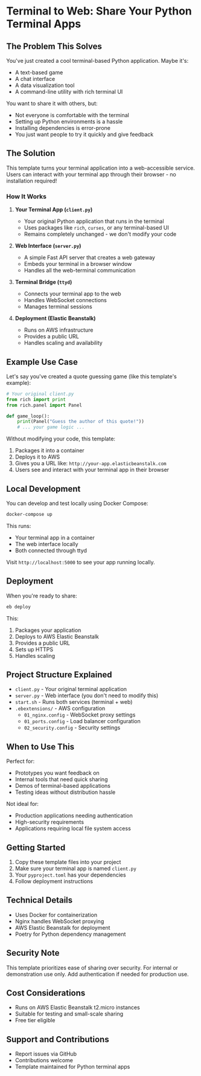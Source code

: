 # Terminal to Web: Share Your Python Terminal Apps

## The Problem This Solves

You've just created a cool terminal-based Python application. Maybe it's:
- A text-based game
- A chat interface
- A data visualization tool
- A command-line utility with rich terminal UI

You want to share it with others, but:
- Not everyone is comfortable with the terminal
- Setting up Python environments is a hassle
- Installing dependencies is error-prone
- You just want people to try it quickly and give feedback

## The Solution

This template turns your terminal application into a web-accessible service. Users can interact with your terminal app through their browser - no installation required!

### How It Works

1. **Your Terminal App (`client.py`)**
   - Your original Python application that runs in the terminal
   - Uses packages like `rich`, `curses`, or any terminal-based UI
   - Remains completely unchanged - we don't modify your code

2. **Web Interface (`server.py`)**
   - A simple Fast API server that creates a web gateway
   - Embeds your terminal in a browser window
   - Handles all the web-terminal communication

3. **Terminal Bridge (`ttyd`)**
   - Connects your terminal app to the web
   - Handles WebSocket connections
   - Manages terminal sessions

4. **Deployment (Elastic Beanstalk)**
   - Runs on AWS infrastructure
   - Provides a public URL
   - Handles scaling and availability

## Example Use Case

Let's say you've created a quote guessing game (like this template's example):
```python
# Your original client.py
from rich import print
from rich.panel import Panel

def game_loop():
    print(Panel("Guess the author of this quote!"))
    # ... your game logic ...
```

Without modifying your code, this template:
1. Packages it into a container
2. Deploys it to AWS
3. Gives you a URL like: `http://your-app.elasticbeanstalk.com`
4. Users see and interact with your terminal app in their browser

## Local Development

You can develop and test locally using Docker Compose:

```bash
docker-compose up
```

This runs:
- Your terminal app in a container
- The web interface locally
- Both connected through ttyd

Visit `http://localhost:5000` to see your app running locally.

## Deployment

When you're ready to share:

```bash
eb deploy
```

This:
1. Packages your application
2. Deploys to AWS Elastic Beanstalk
3. Provides a public URL
4. Sets up HTTPS
5. Handles scaling

## Project Structure Explained

- `client.py` - Your original terminal application
- `server.py` - Web interface (you don't need to modify this)
- `start.sh` - Runs both services (terminal + web)
- `.ebextensions/` - AWS configuration
  - `01_nginx.config` - WebSocket proxy settings
  - `01_ports.config` - Load balancer configuration
  - `02_security.config` - Security settings

## When to Use This

Perfect for:
- Prototypes you want feedback on
- Internal tools that need quick sharing
- Demos of terminal-based applications
- Testing ideas without distribution hassle

Not ideal for:
- Production applications needing authentication
- High-security requirements
- Applications requiring local file system access

## Getting Started

1. Copy these template files into your project
2. Make sure your terminal app is named `client.py`
3. Your `pyproject.toml` has your dependencies
4. Follow deployment instructions

## Technical Details

- Uses Docker for containerization
- Nginx handles WebSocket proxying
- AWS Elastic Beanstalk for deployment
- Poetry for Python dependency management

## Security Note

This template prioritizes ease of sharing over security. For internal or demonstration use only. Add authentication if needed for production use.

## Cost Considerations

- Runs on AWS Elastic Beanstalk t2.micro instances
- Suitable for testing and small-scale sharing
- Free tier eligible

## Support and Contributions

- Report issues via GitHub
- Contributions welcome
- Template maintained for Python terminal apps